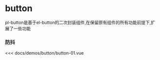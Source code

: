 # button

pl-button是基于el-button的二次封装组件,在保留原有组件的所有功能前提下,扩展了一些功能

### 防抖


<demo-block>

<template v-slot:source>
<button-01></button-01>
</template>

<template v-slot:description>
5855888
</template>


<<< docs/demos/button/button-01.vue

</demo-block> 





<script setup>
import Button01 from '../demos/button/button-01.vue';
import Button02 from '../demos/button/button-02.vue';
import DemoBlock from '../components/DemoBlock.vue'
</script>
